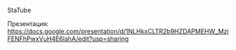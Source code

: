 StaTube

Презентация: https://docs.google.com/presentation/d/1NLHkxCLTR2b9HZDAPMEHW_MzjFENFhPwxVuH4E6lahA/edit?usp=sharing
